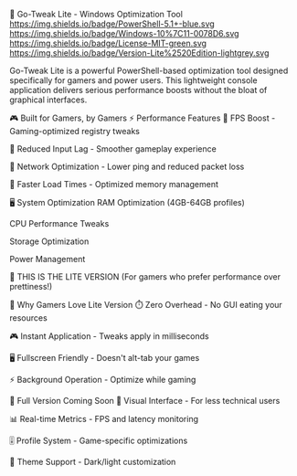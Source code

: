 🚀 Go-Tweak Lite - Windows Optimization Tool
https://img.shields.io/badge/PowerShell-5.1+-blue.svg
https://img.shields.io/badge/Windows-10%7C11-0078D6.svg
https://img.shields.io/badge/License-MIT-green.svg
https://img.shields.io/badge/Version-Lite%2520Edition-lightgrey.svg

Go-Tweak Lite is a powerful PowerShell-based optimization tool designed specifically for gamers and power users. This lightweight console application delivers serious performance boosts without the bloat of graphical interfaces.

🎮 Built for Gamers, by Gamers
⚡ Performance Features
🎯 FPS Boost - Gaming-optimized registry tweaks

🚀 Reduced Input Lag - Smoother gameplay experience

📶 Network Optimization - Lower ping and reduced packet loss

💨 Faster Load Times - Optimized memory management

🖥️ System Optimization
RAM Optimization (4GB-64GB profiles)

CPU Performance Tweaks

Storage Optimization

Power Management

🎯 THIS IS THE LITE VERSION
(For gamers who prefer performance over prettiness!)

🔹 Why Gamers Love Lite Version
⏱️ Zero Overhead - No GUI eating your resources

🎮 Instant Application - Tweaks apply in milliseconds

🖥️ Fullscreen Friendly - Doesn't alt-tab your games

⚡ Background Operation - Optimize while gaming

🔸 Full Version Coming Soon
🎨 Visual Interface - For less technical users

📊 Real-time Metrics - FPS and latency monitoring

🎚️ Profile System - Game-specific optimizations

🌙 Theme Support - Dark/light customization
